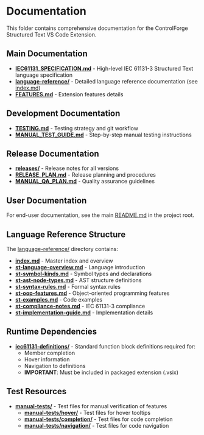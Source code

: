 # Documentation

This folder contains comprehensive documentation for the ControlForge Structured Text VS Code Extension.

## Main Documentation

- **[IEC61131_SPECIFICATION.md](./IEC61131_SPECIFICATION.md)** - High-level IEC 61131-3 Structured Text language specification
- **[language-reference/](./language-reference/)** - Detailed language reference documentation (see [index.md](./language-reference/index.md))
- **[FEATURES.md](./FEATURES.md)** - Extension features details

## Development Documentation

- **[TESTING.md](./TESTING.md)** - Testing strategy and git workflow
- **[MANUAL_TEST_GUIDE.md](./MANUAL_TEST_GUIDE.md)** - Step-by-step manual testing instructions

## Release Documentation

- **[releases/](./releases/)** - Release notes for all versions
- **[RELEASE_PLAN.md](./RELEASE_PLAN.md)** - Release planning and procedures
- **[MANUAL_QA_PLAN.md](./MANUAL_QA_PLAN.md)** - Quality assurance guidelines

## User Documentation

For end-user documentation, see the main [README.md](../README.md) in the project root.

## Language Reference Structure

The [language-reference/](./language-reference/) directory contains:

- **[index.md](./language-reference/index.md)** - Master index and overview
- **[st-language-overview.md](./language-reference/st-language-overview.md)** - Language introduction
- **[st-symbol-kinds.md](./language-reference/st-symbol-kinds.md)** - Symbol types and declarations
- **[st-ast-node-types.md](./language-reference/st-ast-node-types.md)** - AST structure definitions
- **[st-syntax-rules.md](./language-reference/st-syntax-rules.md)** - Formal syntax rules
- **[st-oop-features.md](./language-reference/st-oop-features.md)** - Object-oriented programming features
- **[st-examples.md](./language-reference/st-examples.md)** - Code examples
- **[st-compliance-notes.md](./language-reference/st-compliance-notes.md)** - IEC 61131-3 compliance
- **[st-implementation-guide.md](./language-reference/st-implementation-guide.md)** - Implementation details

## Runtime Dependencies

- **[iec61131-definitions/](../iec61131-definitions/)** - Standard function block definitions required for:
  - Member completion
  - Hover information
  - Navigation to definitions
  - **IMPORTANT**: Must be included in packaged extension (.vsix)

## Test Resources

- **[manual-tests/](../manual-tests/)** - Test files for manual verification of features
  - **[manual-tests/hover/](../manual-tests/hover/)** - Test files for hover tooltips
  - **[manual-tests/completion/](../manual-tests/completion/)** - Test files for code completion
  - **[manual-tests/navigation/](../manual-tests/navigation/)** - Test files for code navigation
